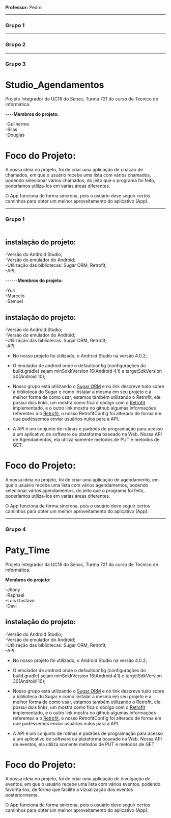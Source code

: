 <b>Professor:</b> Pedro
<hr/>
<h3> Grupo 1<br />
<hr/>
<h3> Grupo 2<br />
<hr/>
<h3> Grupo 3<br />


# Studio_Agendamentos


Projeto Integrador da UC16 do Senac, Turma 721 do curso de Tecnico de informática.

----<b>Membros do projeto:</b>

  -Guilherme<br />
  -Silas<br/>
  -Douglas<br />
 
  # Foco do Projeto:
  A nossa ideia no projeto, foi de criar uma aplicação de criação de chamados, em que o usuário recebe uma lista com vários chamados,
  podendo selecionar vários chamados, do jeito que o programa foi feito, poderíamos utiliza-los em varias áreas diferentes.
  
  O App funciona de forma síncrona, pois o usuário deve seguir certos caminhos para obter um melhor aproveitamento do aplicativo (App).
  
  <hr />
  <h3> Grupo 1<br />
  <br/>

## instalação do projeto:

  -Versão do Android Studio;<br />
  -Versão do emulador do Android;<br />
  -Utilização das bibliotecas: Sugar ORM, Retrofit;<br />
  -API;<br />



------<b>Membros do projeto:</b>

  -Yuri<br />
  -Marcelo<br/>
  -Samuel<br />

## instalação do projeto:

  -Versão do Android Studio;<br />
  -Versão do emulador do Android;<br />
  -Utilização das bibliotecas: Sugar ORM, Retrofit;<br />
  -API;<br />



* No nosso projeto foi utilizado, o Android Studio na versão 4.0.2;

* O emulador de android onde o defaultconfig (configurações do build.gradle) sejam minSdkkVersion 16(Android 4.1) e targetSdkVersion 30(Android 10);

* Nosso grupo está utilizando o [Sugar ORM](https://satyan.github.io/sugar/)
e no link descreve tudo sobre a biblioteca do Sugar e como instalar a mesma em seu projeto e a melhor forma de como usar,
 estamos  também utilizando o Retrofit, ele possui dois links, um mostra como fica o código com o [Retrofit](https://square.github.io/retrofit/)
implementado, e o outro link mostra no github algumas informações referentes a o [Retrofit](https://github.com/square/retrofit),
o nosso RetrofitConfig foi alterado de forma em que pudéssemos enviar usuários nulos para a API.

* A API é um conjunto de rotinas e padrões de programação para acesso a um aplicativo de software ou plataforma baseado na Web.
Nossa API de Agendamentos, ela utiliza somente metodos de PUT e metodos de GET.


# Foco do Projeto:
A nossa ideia no projeto, foi de criar uma aplicação de agendamento, em que o usuário recebe uma lista com vários agendamentos,
podendo selecionar vários agendamentos, do jeito que o programa foi feito, poderíamos utiliza-los em varias áreas diferentes.

O App funciona de forma síncrona, pois o usuário deve seguir certos caminhos para obter um melhor aproveitamento do aplicativo (App).

<hr />
<h3> Grupo 4<br />

# Paty_Time


Projeto Integrador da UC16 do Senac, Turma 721 do curso de Tecnico de informática.



<b>Membros do projeto:</b>

  -Jhony<br />
  -Raphael<br/>
  -Luis Gustavo<br />
  -Davi<br />

## instalação do projeto:

  -Versão do Android Studio;<br />
  -Versão do emulador do Android;<br />
  -Utilização das bibliotecas: Sugar ORM, Retrofit;<br />
  -API;<br />



* No nosso projeto foi utilizado, o Android Studio na versão 4.0.2;

* O emulador de android onde o defaultconfig (configurações do build.gradle) sejam minSdkkVersion 16(Android 4.1) e targetSdkVersion 30(Android 10);

* Nosso grupo está utilizando o [Sugar ORM](https://satyan.github.io/sugar/)
e no link descreve tudo sobre a biblioteca do Sugar e como instalar a mesma em seu projeto e a melhor forma de como usar,
 estamos  também utilizando o Retrofit, ele possui dois links, um mostra como fica o código com o [Retrofit](https://square.github.io/retrofit/)
implementado, e o outro link mostra no github algumas informações referentes a o [Retrofit](https://github.com/square/retrofit),
o nosso RetrofitConfig foi alterado de forma em que pudéssemos enviar usuários nulos para a API.

* A API é um conjunto de rotinas e padrões de programação para acesso a um aplicativo de software ou plataforma baseado na Web.
Nossa API de eventos, ela utiliza somente metodos de PUT e metodos de GET.


# Foco do Projeto:
A nossa ideia no projeto, foi de criar uma aplicação de divulgação de eventos, em que o usuário recebe uma lista com vários eventos,
podendo favorita-los, de forma que facilite a vizualização dos eventos posteriormente.

O App funciona de forma síncrona, pois o usuário deve seguir certos caminhos para obter um melhor aproveitamento do aplicativo (App).

<br/>

<br/>


